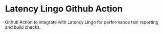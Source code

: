 
# Latency Lingo Github Action

Github Action to integrate with Latency Lingo for performance test reporting and build checks.

